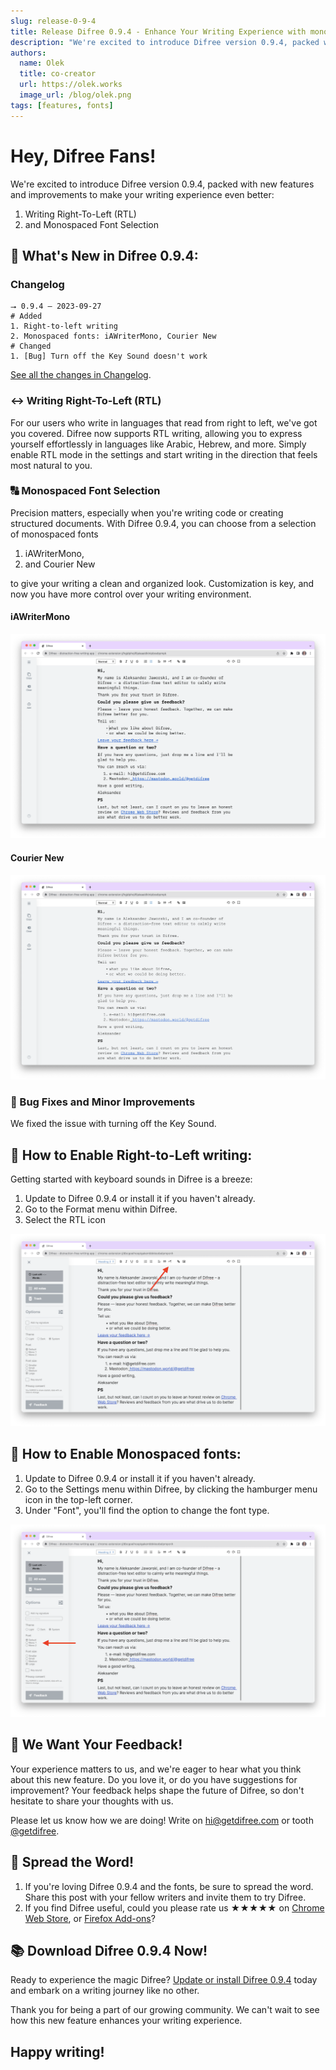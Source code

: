 ```yaml
---
slug: release-0-9-4
title: Release Difree 0.9.4 - Enhance Your Writing Experience with monospaced fonts and RTL
description: "We're excited to introduce Difree version 0.9.4, packed with new features and improvements to make your writing experience even better: Writing Right-To-Left (RTL) and Monospaced Font Selection"
authors:
  name: Olek
  title: co-creator
  url: https://olek.works
  image_url: /blog/olek.png
tags: [features, fonts]
---
```


# Hey, Difree Fans!

We're excited to introduce Difree version 0.9.4, packed with new features and improvements to make your writing experience even better: 
1. Writing Right-To-Left (RTL) 
2. and Monospaced Font Selection
<!--truncate-->
## 🚀 What's New in Difree 0.9.4:

### Changelog
    ⭢ 0.9.4 – 2023-09-27
    # Added
    1. Right-to-left writing
    2. Monospaced fonts: iAWriterMono, Courier New
    # Changed
    1. [Bug] Turn off the Key Sound doesn't work

[See all the changes in Changelog](https://www.getdifree.com/changelog/).

### ↔️ Writing Right-To-Left (RTL)

For our users who write in languages that read from right to left, we've got you covered. Difree now supports RTL writing, allowing you to express yourself effortlessly in languages like Arabic, Hebrew, and more. Simply enable RTL mode in the settings and start writing in the direction that feels most natural to you.

### 🔠 Monospaced Font Selection

Precision matters, especially when you're writing code or creating structured documents. With Difree 0.9.4, you can choose from a selection of monospaced fonts 
1. iAWriterMono, 
1. and Courier New

to give your writing a clean and organized look. Customization is key, and now you have more control over your writing environment.

#### iAWriterMono
![Difree: monospaced font iAWriterMono](./2023-09-27-image3.png)
#### Courier New
![Difree: monospaced font Courier New](./2023-09-27-image4.png)

### 🐞 Bug Fixes and Minor Improvements

We fixed the issue with turning off the Key Sound.

## 📝 How to Enable Right-to-Left writing:

Getting started with keyboard sounds in Difree is a breeze:

1. Update to Difree 0.9.4 or install it if you haven't already.
2. Go to the Format menu within Difree.
3. Select the RTL icon 

![Difree: how to turn on RTL settings](./2023-09-27-image1.png)

## 📝 How to Enable Monospaced fonts:
1. Update to Difree 0.9.4 or install it if you haven't already.
2. Go to the Settings menu within Difree, by clicking the hamburger menu icon in the top-left corner.
3. Under "Font", you'll find the option to change the font type.

![Difree: how to turn on monospaced fonts](./2023-09-27-image2.png)

## 🎉 We Want Your Feedback!

Your experience matters to us, and we're eager to hear what you think about this new feature. Do you love it, or do you have suggestions for improvement? Your feedback helps shape the future of Difree, so don't hesitate to share your thoughts with us.

Please let us know how we are doing! Write on [hi@getdifree.com](mailto:hi@getdifree.com) or tooth [@getdifree](https://mastodon.world/@getdifree).

## 📣 Spread the Word!

1. If you're loving Difree 0.9.4 and the fonts, be sure to spread the word. Share this post with your fellow writers and invite them to try Difree.
2. If you find Difree useful, could you please rate us ★★★★★ on [Chrome Web Store](https://i.getdifree.com/review-chrome), or [Firefox Add-ons](https://i.getdifree.com/review-firefox)?

## 📚 Download Difree 0.9.4 Now!

Ready to experience the magic Difree? [Update or install Difree 0.9.4](https://i.getdifree.com/install) today and embark on a writing journey like no other.

Thank you for being a part of our growing community. We can't wait to see how this new feature enhances your writing experience.

## Happy writing!

